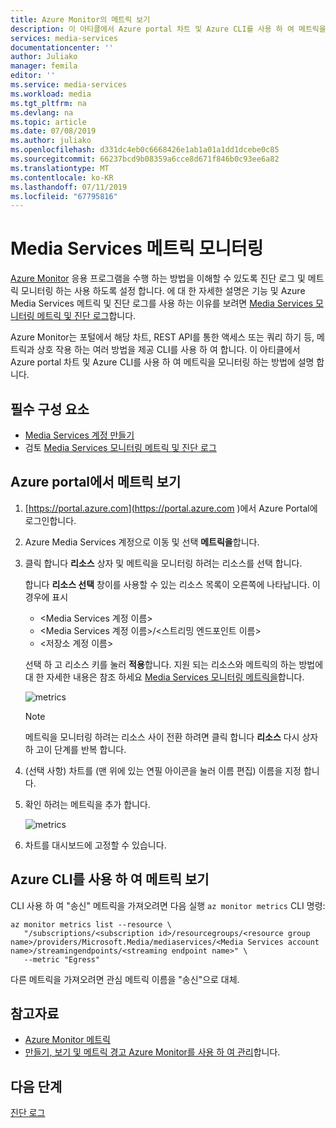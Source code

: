 ```yaml
---
title: Azure Monitor의 메트릭 보기
description: 이 아티클에서 Azure portal 차트 및 Azure CLI를 사용 하 여 메트릭을 모니터링 하는 방법에 설명 합니다.
services: media-services
documentationcenter: ''
author: Juliako
manager: femila
editor: ''
ms.service: media-services
ms.workload: media
ms.tgt_pltfrm: na
ms.devlang: na
ms.topic: article
ms.date: 07/08/2019
ms.author: juliako
ms.openlocfilehash: d331dc4eb0c6668426e1ab1a01a1dd1dcebe0c85
ms.sourcegitcommit: 66237bcd9b08359a6cce8d671f846b0c93ee6a82
ms.translationtype: MT
ms.contentlocale: ko-KR
ms.lasthandoff: 07/11/2019
ms.locfileid: "67795816"
---
```

# <a name="monitor-media-services-metrics"></a>Media Services 메트릭 모니터링 

[Azure Monitor](../../azure-monitor/overview.md) 응용 프로그램을 수행 하는 방법을 이해할 수 있도록 진단 로그 및 메트릭 모니터링 하는 사용 하도록 설정 합니다. 에 대 한 자세한 설명은 기능 및 Azure Media Services 메트릭 및 진단 로그를 사용 하는 이유를 보려면 [Media Services 모니터링 메트릭 및 진단 로그](media-services-metrics-diagnostic-logs.md)합니다.

Azure Monitor는 포털에서 해당 차트, REST API를 통한 액세스 또는 쿼리 하기 등, 메트릭과 상호 작용 하는 여러 방법을 제공 CLI를 사용 하 여 합니다. 이 아티클에서 Azure portal 차트 및 Azure CLI를 사용 하 여 메트릭을 모니터링 하는 방법에 설명 합니다.

## <a name="prerequisites"></a>필수 구성 요소

- [Media Services 계정 만들기](create-account-cli-how-to.md)
- 검토 [Media Services 모니터링 메트릭 및 진단 로그](media-services-metrics-diagnostic-logs.md)

## <a name="view-metrics-in-azure-portal"></a>Azure portal에서 메트릭 보기

1. [https://portal.azure.com](https://portal.azure.com )에서 Azure Portal에 로그인합니다.
1. Azure Media Services 계정으로 이동 및 선택 **메트릭을**합니다.
1. 클릭 합니다 **리소스** 상자 및 메트릭을 모니터링 하려는 리소스를 선택 합니다. 

    합니다 **리소스 선택** 창이를 사용할 수 있는 리소스 목록이 오른쪽에 나타납니다. 이 경우에 표시 

    * &lt;Media Services 계정 이름&gt;
    * &lt;Media Services 계정 이름&gt;/&lt;스트리밍 엔드포인트 이름&gt;
    * &lt;저장소 계정 이름&gt;

    선택 하 고 리소스 키를 눌러 **적용**합니다. 지원 되는 리소스와 메트릭의 하는 방법에 대 한 자세한 내용은 참조 하세요 [Media Services 모니터링 메트릭을](media-services-metrics-diagnostic-logs.md)합니다.
 
    ![metrics](media/media-services-metrics/metrics02.png)
    
    > [!NOTE]
    > 메트릭을 모니터링 하려는 리소스 사이 전환 하려면 클릭 합니다 **리소스** 다시 상자 하 고이 단계를 반복 합니다.
1. (선택 사항) 차트를 (맨 위에 있는 연필 아이콘을 눌러 이름 편집) 이름을 지정 합니다.
1. 확인 하려는 메트릭을 추가 합니다.

    ![metrics](media/media-services-metrics/metrics03.png)
1. 차트를 대시보드에 고정할 수 있습니다.

## <a name="view-metrics-with-azure-cli"></a>Azure CLI를 사용 하 여 메트릭 보기

CLI 사용 하 여 "송신" 메트릭을 가져오려면 다음 실행 `az monitor metrics` CLI 명령:

```cli
az monitor metrics list --resource \
   "/subscriptions/<subscription id>/resourcegroups/<resource group name>/providers/Microsoft.Media/mediaservices/<Media Services account name>/streamingendpoints/<streaming endpoint name>" \
   --metric "Egress"
```

다른 메트릭을 가져오려면 관심 메트릭 이름을 "송신"으로 대체.

## <a name="see-also"></a>참고자료

* [Azure Monitor 메트릭](../../azure-monitor/platform/data-platform.md)
* [만들기, 보기 및 메트릭 경고 Azure Monitor를 사용 하 여 관리](../../azure-monitor/platform/alerts-metric.md)합니다.

## <a name="next-steps"></a>다음 단계

[진단 로그](media-services-diagnostic-logs-howto.md)
